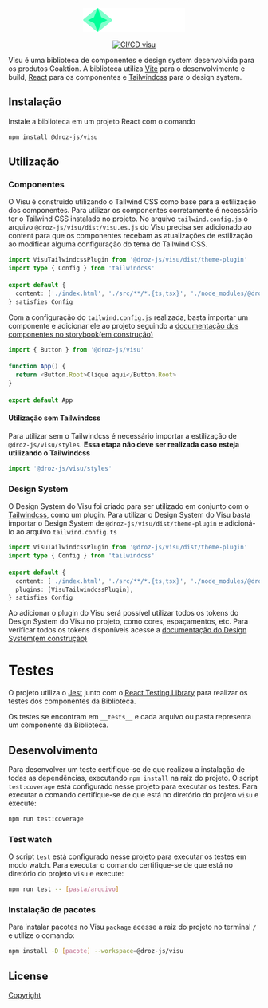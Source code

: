 <p align="center">
  <picture>
    <img alt="Visu" src="./public/visu.svg" height="48px" />
  </picture>
</p>

<p align="center">
  <a href="https://github.com/Coaktion/Droz-Visu/actions/workflows/build-and-test.js.yml">
    <img src="https://github.com/Coaktion/Droz-Visu/actions/workflows/build-and-test.js.yml/badge.svg" alt="CI/CD visu">
  </a>
</p>

Visu é uma biblioteca de componentes e design system desenvolvida para os produtos Coaktion. A biblioteca utiliza [Vite](https://vitejs.dev/) para o desenvolvimento e build, [React](https://react.dev/) para os componentes e [Tailwindcss](https://tailwindcss.com/) para o design system.

## Instalação

Instale a biblioteca em um projeto React com o comando

```bash
npm install @droz-js/visu
```

## Utilização

### Componentes

O Visu é construido utilizando o Tailwind CSS como base para a estilização dos componentes. Para utilizar os componentes corretamente é necessário ter o Tailwind CSS instalado no projeto. No arquivo `tailwind.config.js` o arquivo `@droz-js/visu/dist/visu.es.js` do Visu precisa ser adicionado ao content para que os componentes recebam as atualizações de estilização ao modificar alguma configuração do tema do Tailwind CSS.

```typescript
import VisuTailwindcssPlugin from '@droz-js/visu/dist/theme-plugin'
import type { Config } from 'tailwindcss'

export default {
  content: ['./index.html', './src/**/*.{ts,tsx}', './node_modules/@droz-js/visu/dist/visu.es.js'],
} satisfies Config

```

Com a configuração do `tailwind.config.js` realizada, basta importar um componente e adicionar ele ao projeto seguindo a [documentação dos componentes no storybook(em construção)](https://feat-update-storybook-v7--645ce9be8ed7e2ea5066a152.chromatic.com/)

```typescript
import { Button } from '@droz-js/visu'

function App() {
  return <Button.Root>Clique aqui</Button.Root>
}

export default App
```

#### Utilização sem Tailwindcss
Para utilizar sem o Tailwindcss é necessário importar a estilização de `@droz-js/visu/styles`. **Essa etapa não deve ser realizada caso esteja utilizando o Tailwindcss**

```typescript
import '@droz-js/visu/styles'
```

### Design System

O Design System do Visu foi criado para ser utilizado em conjunto com o [Tailwindcss](https://tailwindcss.com/), como um plugin. Para utilizar o Design System do Visu basta importar o Design System de `@droz-js/visu/dist/theme-plugin` e adicioná-lo ao arquivo `tailwind.config.ts`


```typescript
import VisuTailwindcssPlugin from '@droz-js/visu/dist/theme-plugin'
import type { Config } from 'tailwindcss'

export default {
  content: ['./index.html', './src/**/*.{ts,tsx}', './node_modules/@droz-js/visu/dist/visu.es.js'],
  plugins: [VisuTailwindcssPlugin],
} satisfies Config

```

Ao adicionar o plugin do Visu será possível utilizar todos os tokens do Design System do Visu no projeto, como cores, espaçamentos, etc. Para verificar todos os tokens disponíveis acesse a [documentação do Design System(em construção)](https://feat-update-storybook-v7--645ce9be8ed7e2ea5066a152.chromatic.com/)

# Testes

O projeto utiliza o [Jest](https://jestjs.io/pt-BR/) junto com o [React Testing Library](https://testing-library.com/docs/react-testing-library/intro/) para realizar os testes dos componentes da Biblioteca.

Os testes se encontram em `__tests__` e cada arquivo ou pasta representa um componente da Biblioteca.

## Desenvolvimento

Para desenvolver um teste certifique-se de que realizou a instalação de todas as dependências, executando `npm install` na raiz do projeto.
O script `test:coverage` está configurado nesse projeto para executar os testes. Para executar o comando certifique-se de que está no diretório do projeto `visu` e execute:

```bash
npm run test:coverage
```

### Test watch

O script `test` está configurado nesse projeto para executar os testes em modo watch. Para executar o comando certifique-se de que está no diretório do projeto `visu` e execute:

```bash
npm run test -- [pasta/arquivo]
```

### Instalação de pacotes

Para instalar pacotes no Visu `package` acesse a raiz do projeto no terminal `/` e utilize o comando:

```bash
npm install -D [pacote] --workspace=@droz-js/visu
```

## License

[Copyright](../../LICENSE)
